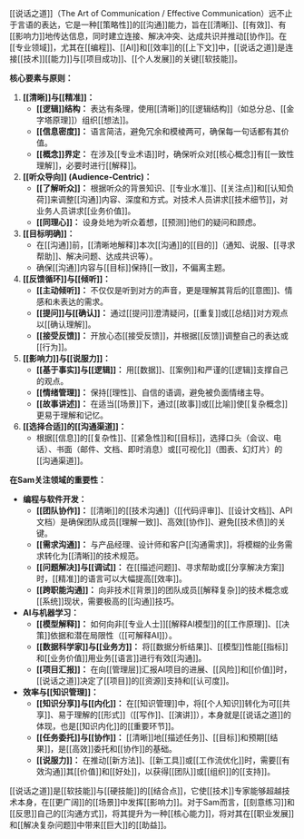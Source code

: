 [[说话之道]]（The Art of Communication / Effective Communication）远不止于言语的表达，它是一种[[策略性]]的[[沟通]]能力，旨在[[清晰]]、[[有效]]、有[[影响力]]地传达信息，同时建立连接、解决冲突、达成共识并推动[[协作]]。在[[专业领域]]，尤其在[[编程]]、[[AI]]和[[效率]]的[[上下文]]中，[[说话之道]]是连接[[技术]][[能力]]与[[项目成功]]、[[个人发展]]的关键[[软技能]]。

**核心要素与原则：**

1.  **[[清晰]]与[[精准]]：**
    *   **[[逻辑]]结构：** 表达有条理，使用[[清晰]]的[[逻辑结构]]（如总分总、[[金字塔原理]]）组织[[想法]]。
    *   **[[信息密度]]：** 语言简洁，避免冗余和模棱两可，确保每一句话都有其价值。
    *   **[[概念]]界定：** 在涉及[[专业术语]]时，确保听众对[[核心概念]]有[[一致性理解]]，必要时进行[[解释]]。
2.  **[[听众导向]] (Audience-Centric)：**
    *   **[[了解听众]]：** 根据听众的背景知识、[[专业水准]]、[[关注点]]和[[认知负荷]]来调整[[沟通]]内容、深度和方式。对技术人员讲求[[技术细节]]，对业务人员讲求[[业务价值]]。
    *   **[[同理心]]：** 设身处地为听众着想，[[预测]]他们的疑问和顾虑。
3.  **[[目标明确]]：**
    *   在[[沟通]]前，[[清晰地解释]]本次[[沟通]]的[[目的]]（通知、说服、[[寻求帮助]]、解决问题、达成共识等）。
    *   确保[[沟通]]内容与[[目标]]保持[[一致]]，不偏离主题。
4.  **[[反馈循环]]与[[倾听]]：**
    *   **[[主动倾听]]：** 不仅仅是听到对方的声音，更是理解其背后的[[意图]]、情感和未表达的需求。
    *   **[[提问]]与[[确认]]：** 通过[[提问]]澄清疑问，[[重复]]或[[总结]]对方观点以[[确认理解]]。
    *   **[[接受反馈]]：** 开放心态[[接受反馈]]，并根据[[反馈]]调整自己的表达或[[行为]]。
5.  **[[影响力]]与[[说服力]]：**
    *   **[[基于事实]]与[[逻辑]]：** 用[[数据]]、[[案例]]和严谨的[[逻辑]]支撑自己的观点。
    *   **[[情绪管理]]：** 保持[[理性]]、自信的语调，避免被负面情绪主导。
    *   **[[故事讲述]]：** 在适当[[场景]]下，通过[[故事]]或[[比喻]]使[[复杂概念]]更易于理解和记忆。
6.  **[[选择合适]]的[[沟通渠道]]：**
    *   根据[[信息]]的[[复杂性]]、[[紧急性]]和[[目标]]，选择口头（会议、电话）、书面（邮件、文档、即时消息）或[[可视化]]（图表、幻灯片）的[[沟通渠道]]。

**在Sam关注领域的重要性：**

*   **编程与软件开发：**
    *   **[[团队协作]]：** [[清晰]]的[[技术沟通]]（[[代码评审]]、[[设计文档]]、API文档）是确保团队成员[[理解一致]]、高效[[协作]]、避免[[技术债]]的关键。
    *   **[[需求沟通]]：** 与产品经理、设计师和客户[[沟通需求]]，将模糊的业务需求转化为[[清晰]]的技术规范。
    *   **[[问题解决]]与[[调试]]：** 在[[描述问题]]、寻求帮助或[[分享解决方案]]时，[[精准]]的语言可以大幅提高[[效率]]。
    *   **[[跨职能沟通]]：** 向非技术[[背景]]的团队成员[[解释复杂]]的技术概念或[[系统]]现状，需要极高的[[沟通]]技巧。
*   **AI与机器学习：**
    *   **[[模型解释]]：** 如何向非[[专业人士]][[解释AI模型]]的[[工作原理]]、[[决策]]依据和潜在局限性（[[可解释AI]]）。
    *   **[[数据科学家]]与[[业务方]]：** 将[[数据分析结果]]、[[模型]]性能[[指标]]和[[业务价值]]用业务[[语言]]进行有效[[沟通]]。
    *   **[[项目汇报]]：** 在向[[管理层]]汇报AI项目的进展、[[风险]]和[[价值]]时，[[说话之道]]决定了[[项目]]的[[资源]]支持和[[认可度]]。
*   **效率与[[知识管理]]：**
    *   **[[知识分享]]与[[内化]]：** 在[[知识管理]]中，将[[个人知识]]转化为可[[共享]]、易于理解的[[形式]]（[[写作]]、[[演讲]]），本身就是[[说话之道]]的体现，也是[[知识内化]]的[[重要环节]]。
    *   **[[任务委托]]与[[协作]]：** [[清晰]]地[[描述任务]]、[[目标]]和预期[[结果]]，是[[高效]]委托和[[协作]]的基础。
    *   **[[说服力]]：** 在推动[[新方法]]、[[新工具]]或[[工作流优化]]时，需要[[有效沟通]]其[[价值]]和[[好处]]，以获得[[团队]]或[[组织]]的[[支持]]。

[[说话之道]]是[[软技能]]与[[硬技能]]的[[结合点]]，它使[[技术]]专家能够超越技术本身，在[[更广阔]]的[[场景]]中发挥[[影响力]]。对于Sam而言，[[刻意练习]]和[[反思]]自己的[[沟通方式]]，将其提升为一种[[核心能力]]，将对其在[[职业发展]]和[[解决复杂问题]]中带来[[巨大]]的[[助益]]。